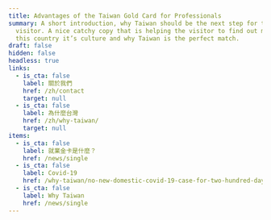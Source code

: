 ```yaml
---
title: Advantages of the Taiwan Gold Card for Professionals
summary: A short introduction, why Taiwan should be the next step for the
  visitor. A nice catchy copy that is helping the visitor to find out more about
  this country it’s culture and why Taiwan is the perfect match.
draft: false
hidden: false
headless: true
links:
  - is_cta: false
    label: 關於我們
    href: /zh/contact
    target: null
  - is_cta: false
    label: 為什麼台灣
    href: /zh/why-taiwan/
    target: null
items:
  - is_cta: false
    label: 就業金卡是什麼？
    href: /news/single
  - is_cta: false
    label: Covid-19
    href: /why-taiwan/no-new-domestic-covid-19-case-for-two-hundred-days-how-do-taiwan-do-it/
  - is_cta: false
    label: Why Taiwan
    href: /news/single
---
```

<!-- This text will never be seen -->